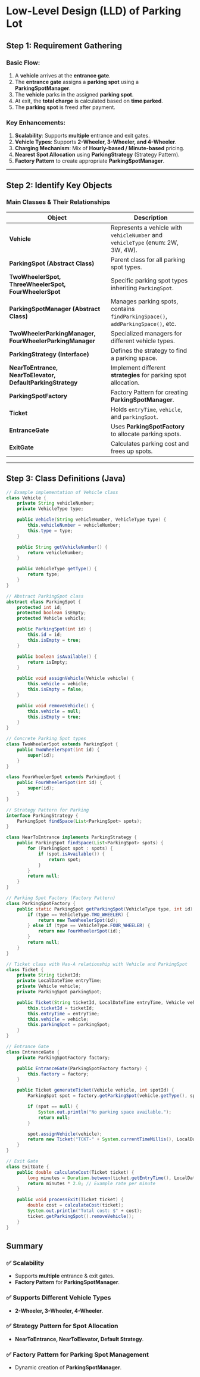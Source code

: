 # Low-Level Design (LLD) of Parking Lot

## Step 1: Requirement Gathering

### Basic Flow:
1. A **vehicle** arrives at the **entrance gate**.
2. The **entrance gate** assigns a **parking spot** using a **ParkingSpotManager**.
3. The **vehicle** parks in the assigned **parking spot**.
4. At exit, the **total charge** is calculated based on **time parked**.
5. The **parking spot** is freed after payment.

### Key Enhancements:
1. **Scalability**: Supports **multiple** entrance and exit gates.
2. **Vehicle Types**: Supports **2-Wheeler, 3-Wheeler, and 4-Wheeler**.
3. **Charging Mechanism**: Mix of **Hourly-based / Minute-based** pricing.
4. **Nearest Spot Allocation** using **ParkingStrategy** (Strategy Pattern).
5. **Factory Pattern** to create appropriate **ParkingSpotManager**.

---

## Step 2: Identify Key Objects

### Main Classes & Their Relationships

| Object                 | Description |
|------------------------|-------------|
| **Vehicle**           | Represents a vehicle with `vehicleNumber` and `vehicleType` (enum: 2W, 3W, 4W). |
| **ParkingSpot (Abstract Class)** | Parent class for all parking spot types. |
| **TwoWheelerSpot, ThreeWheelerSpot, FourWheelerSpot** | Specific parking spot types inheriting `ParkingSpot`. |
| **ParkingSpotManager (Abstract Class)** | Manages parking spots, contains `findParkingSpace()`, `addParkingSpace()`, etc. |
| **TwoWheelerParkingManager, FourWheelerParkingManager** | Specialized managers for different vehicle types. |
| **ParkingStrategy (Interface)** | Defines the strategy to find a parking space. |
| **NearToEntrance, NearToElevator, DefaultParkingStrategy** | Implement different **strategies** for parking spot allocation. |
| **ParkingSpotFactory** | Factory Pattern for creating **ParkingSpotManager**. |
| **Ticket** | Holds `entryTime`, `vehicle`, and `parkingSpot`. |
| **EntranceGate** | Uses **ParkingSpotFactory** to allocate parking spots. |
| **ExitGate** | Calculates parking cost and frees up spots. |

---

## Step 3: Class Definitions (Java)

```java
// Example implementation of Vehicle class
class Vehicle {
    private String vehicleNumber;
    private VehicleType type;

    public Vehicle(String vehicleNumber, VehicleType type) {
        this.vehicleNumber = vehicleNumber;
        this.type = type;
    }

    public String getVehicleNumber() {
        return vehicleNumber;
    }

    public VehicleType getType() {
        return type;
    }
}

// Abstract ParkingSpot class
abstract class ParkingSpot {
    protected int id;
    protected boolean isEmpty;
    protected Vehicle vehicle;

    public ParkingSpot(int id) {
        this.id = id;
        this.isEmpty = true;
    }

    public boolean isAvailable() {
        return isEmpty;
    }

    public void assignVehicle(Vehicle vehicle) {
        this.vehicle = vehicle;
        this.isEmpty = false;
    }

    public void removeVehicle() {
        this.vehicle = null;
        this.isEmpty = true;
    }
}

// Concrete Parking Spot types
class TwoWheelerSpot extends ParkingSpot {
    public TwoWheelerSpot(int id) {
        super(id);
    }
}

class FourWheelerSpot extends ParkingSpot {
    public FourWheelerSpot(int id) {
        super(id);
    }
}

// Strategy Pattern for Parking
interface ParkingStrategy {
    ParkingSpot findSpace(List<ParkingSpot> spots);
}

class NearToEntrance implements ParkingStrategy {
    public ParkingSpot findSpace(List<ParkingSpot> spots) {
        for (ParkingSpot spot : spots) {
            if (spot.isAvailable()) {
                return spot;
            }
        }
        return null;
    }
}

// Parking Spot Factory (Factory Pattern)
class ParkingSpotFactory {
    public static ParkingSpot getParkingSpot(VehicleType type, int id) {
        if (type == VehicleType.TWO_WHEELER) {
            return new TwoWheelerSpot(id);
        } else if (type == VehicleType.FOUR_WHEELER) {
            return new FourWheelerSpot(id);
        }
        return null;
    }
}

// Ticket class with Has-A relationship with Vehicle and ParkingSpot
class Ticket {
    private String ticketId;
    private LocalDateTime entryTime;
    private Vehicle vehicle;
    private ParkingSpot parkingSpot;

    public Ticket(String ticketId, LocalDateTime entryTime, Vehicle vehicle, ParkingSpot parkingSpot) {
        this.ticketId = ticketId;
        this.entryTime = entryTime;
        this.vehicle = vehicle;
        this.parkingSpot = parkingSpot;
    }
}

// Entrance Gate
class EntranceGate {
    private ParkingSpotFactory factory;

    public EntranceGate(ParkingSpotFactory factory) {
        this.factory = factory;
    }

    public Ticket generateTicket(Vehicle vehicle, int spotId) {
        ParkingSpot spot = factory.getParkingSpot(vehicle.getType(), spotId);

        if (spot == null) {
            System.out.println("No parking space available.");
            return null;
        }

        spot.assignVehicle(vehicle);
        return new Ticket("TCKT-" + System.currentTimeMillis(), LocalDateTime.now(), vehicle, spot);
    }
}

// Exit Gate
class ExitGate {
    public double calculateCost(Ticket ticket) {
        long minutes = Duration.between(ticket.getEntryTime(), LocalDateTime.now()).toMinutes();
        return minutes * 2.0; // Example rate per minute
    }

    public void processExit(Ticket ticket) {
        double cost = calculateCost(ticket);
        System.out.println("Total cost: $" + cost);
        ticket.getParkingSpot().removeVehicle();
    }
}
```

## Summary

### ✅ Scalability
   - Supports **multiple** entrance & exit gates.
   - **Factory Pattern** for **ParkingSpotManager**.

### ✅ Supports Different Vehicle Types
   - **2-Wheeler, 3-Wheeler, 4-Wheeler**.

### ✅ Strategy Pattern for Spot Allocation
   - **NearToEntrance, NearToElevator, Default Strategy**.

### ✅ Factory Pattern for Parking Spot Management
   - Dynamic creation of **ParkingSpotManager**.

